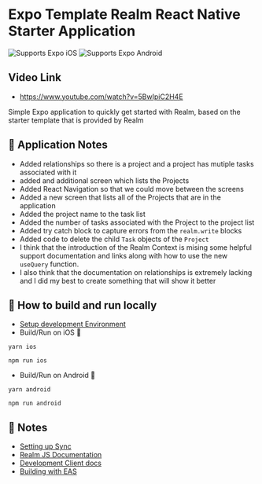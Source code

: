 # Expo Template Realm React Native Starter Application
<p>
  <!-- iOS -->
  <img alt="Supports Expo iOS" longdesc="Supports Expo iOS" src="https://img.shields.io/badge/iOS-4630EB.svg?style=flat-square&logo=APPLE&labelColor=999999&logoColor=fff" />
  <!-- Android -->
  <img alt="Supports Expo Android" longdesc="Supports Expo Android" src="https://img.shields.io/badge/Android-4630EB.svg?style=flat-square&logo=ANDROID&labelColor=A4C639&logoColor=fff" />
</p>

## Video Link
- https://www.youtube.com/watch?v=5BwIpiC2H4E

Simple Expo application to quickly get started with Realm, based on the starter template that is provided by Realm

## 📝 Application Notes
- Added relationships so there is a project and a project has mutiple tasks associated with it
- added and additional screen which lists the Projects
- Added React Navigation so that we could move between the screens
- Added a new screen that lists all of the Projects that are in the application
- Added the project name to the task list
- Added the number of tasks associated with the Project to the project list
- Added try catch block to capture errors from the `realm.write` blocks
- Added code to delete the child `Task` objects of the `Project`
- I think that the introduction of the Realm Context is mising some helpful support documentation and links along with how to use the new `useQuery` function.
- I also think that the documentation on relationships is extremely lacking and I did my best to create something that will show it better



## 🏃 How to build and run locally

- [Setup development Environment](https://reactnative.dev/docs/environment-setup)
- Build/Run on iOS 🍎
```
yarn ios
```
```
npm run ios
```
- Build/Run on Android 🤖
```
yarn android
```
```
npm run android
```

## 📝 Notes

- [Setting up Sync](https://docs.mongodb.com/realm/sdk/react-native/quick-start/)
- [Realm JS Documentation](https://docs.mongodb.com/realm/sdk/react-native/)
- [Development Client docs](https://docs.expo.dev/clients/introduction/)
- [Building with EAS](https://docs.expo.dev/eas/)
